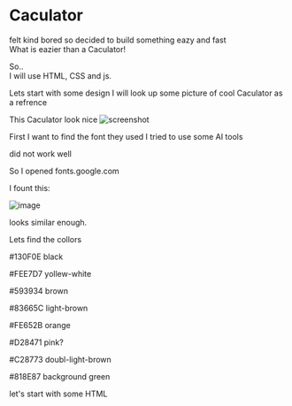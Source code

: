 
# Caculator

felt kind bored so decided to build something eazy and fast \
What is eazier than a Caculator!

So..
\
I will use HTML, CSS and js.

Lets start with some design I will look up some picture of cool Caculator as a refrence 


This Caculator look nice
![screenshot](https://m.media-amazon.com/images/I/71I0YpZBPYL.jpg)

First I want to find the font they used 
I tried to use some AI tools

did not work well

So I opened fonts.google.com

I fount this:

![image](https://github.com/user-attachments/assets/c629cc04-06a6-4837-b834-81ecf60bd3a7)

looks similar enough.

Lets find the collors 

#130F0E black

#FEE7D7 yollew-white

#593934 brown

#83665C light-brown

#FE652B orange

#D28471 pink?

#C28773 doubl-light-brown

#818E87 background green

let's start with some HTML


